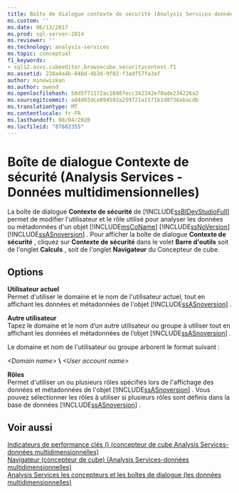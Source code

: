 ```yaml
---
title: Boîte de dialogue contexte de sécurité (Analysis Services-données multidimensionnelles) | Microsoft Docs
ms.custom: ''
ms.date: 06/13/2017
ms.prod: sql-server-2014
ms.reviewer: ''
ms.technology: analysis-services
ms.topic: conceptual
f1_keywords:
- sql12.asvs.cubeeditor.browsecube.securitycontext.f1
ms.assetid: 238a4a4b-84bd-4b3d-9f02-f3adf57fa3af
author: minewiskan
ms.author: owend
ms.openlocfilehash: 58d5f71172ac16087ecc342342e70ade234226a2
ms.sourcegitcommit: ad4d92dce894592a259721a1571b1d8736abacdb
ms.translationtype: MT
ms.contentlocale: fr-FR
ms.lasthandoff: 08/04/2020
ms.locfileid: "87602355"
---
```

# <a name="security-context-dialog-box-analysis-services---multidimensional-data"></a>Boîte de dialogue Contexte de sécurité (Analysis Services - Données multidimensionnelles)
  La boîte de dialogue **Contexte de sécurité** de [!INCLUDE[ssBIDevStudioFull](../includes/ssbidevstudiofull-md.md)] permet de modifier l'utilisateur et le rôle utilisé pour analyser les données ou métadonnées d'un objet [!INCLUDE[msCoName](../includes/msconame-md.md)] [!INCLUDE[ssNoVersion](../includes/ssnoversion-md.md)] [!INCLUDE[ssASnoversion](../includes/ssasnoversion-md.md)] . Pour afficher la boîte de dialogue **Contexte de sécurité** , cliquez sur **Contexte de sécurité** dans le volet **Barre d'outils** soit de l'onglet **Calculs** , soit de l'onglet **Navigateur** du Concepteur de cube.  
  
## <a name="options"></a>Options  
 **Utilisateur actuel**  
 Permet d'utiliser le domaine et le nom de l'utilisateur actuel, tout en affichant les données et métadonnées de l'objet [!INCLUDE[ssASnoversion](../includes/ssasnoversion-md.md)] .  
  
 **Autre utilisateur**  
 Tapez le domaine et le nom d’un autre utilisateur ou groupe à utiliser tout en affichant les données et métadonnées de l’objet [!INCLUDE[ssASnoversion](../includes/ssasnoversion-md.md)] .  
  
 Le domaine et nom de l'utilisateur ou groupe arborent le format suivant :  
  
 *\<Domain name>* **\\** *\<User account name>*  
  
 **Rôles**  
 Permet d'utiliser un ou plusieurs rôles spécifiés lors de l'affichage des données et métadonnées de l'objet [!INCLUDE[ssASnoversion](../includes/ssasnoversion-md.md)] . Vous pouvez sélectionner les rôles à utiliser si plusieurs rôles sont définis dans la base de données [!INCLUDE[ssASnoversion](../includes/ssasnoversion-md.md)] .  
  
## <a name="see-also"></a>Voir aussi  
 [Indicateurs de performance clés &#40;&#41; &#40;concepteur de cube Analysis Services-données multidimensionnelles&#41;](kpis-cube-designer-analysis-services-multidimensional-data.md)   
 [Navigateur &#40;concepteur de cube&#41; &#40;Analysis Services-données multidimensionnelles&#41;](browser-cube-designer-analysis-services-multidimensional-data.md)   
 [Analysis Services les concepteurs et les boîtes de dialogue &#40;les données multidimensionnelles&#41;](analysis-services-designers-and-dialog-boxes-multidimensional-data.md)  
  
  
